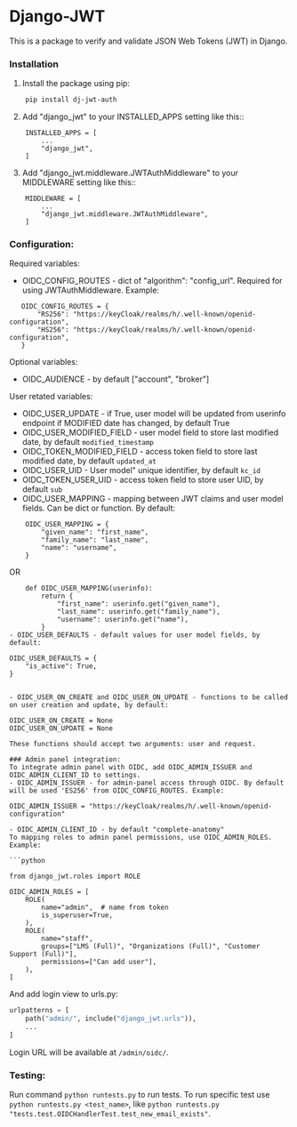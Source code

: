 # Django-JWT

This is a package to verify and validate JSON Web Tokens (JWT) in Django.

### Installation
1. Install the package using pip:
```bash
    pip install dj-jwt-auth
```

2. Add "django_jwt" to your INSTALLED_APPS setting like this::
```
    INSTALLED_APPS = [
        ...
        "django_jwt",
    ]
```

3. Add "django_jwt.middleware.JWTAuthMiddleware" to your MIDDLEWARE setting like this::
```
    MIDDLEWARE = [
        ...
        "django_jwt.middleware.JWTAuthMiddleware",
    ]
```

### Configuration:
Required variables:
- OIDC_CONFIG_ROUTES - dict of "algorithm": "config_url". Required for using JWTAuthMiddleware. Example: 
```
   OIDC_CONFIG_ROUTES = {
       "RS256": "https://keyCloak/realms/h/.well-known/openid-configuration",
       "HS256": "https://keyCloak/realms/h/.well-known/openid-configuration",
   } 
```
Optional variables:
- OIDC_AUDIENCE - by default ["account", "broker"]

User retated variables:
- OIDC_USER_UPDATE - if True, user model will be updated from userinfo endpoint if MODIFIED date has changed, by default True
- OIDC_USER_MODIFIED_FIELD - user model field to store last modified date, by default `modified_timestamp`
- OIDC_TOKEN_MODIFIED_FIELD - access token field to store last modified date, by default `updated_at`
- OIDC_USER_UID - User model" unique identifier, by default `kc_id`
- OIDC_TOKEN_USER_UID - access token field to store user UID, by default `sub`
- OIDC_USER_MAPPING - mapping between JWT claims and user model fields. Can be dict or function. By default:
```
    OIDC_USER_MAPPING = {
        "given_name": "first_name",
        "family_name": "last_name",
        "name": "username",
    }
```
OR
```
    def OIDC_USER_MAPPING(userinfo):
        return {
            "first_name": userinfo.get("given_name"),
            "last_name": userinfo.get("family_name"),
            "username": userinfo.get("name"),
        }
- OIDC_USER_DEFAULTS - default values for user model fields, by default:
```
    OIDC_USER_DEFAULTS = {
        "is_active": True,
    }
```

- OIDC_USER_ON_CREATE and OIDC_USER_ON_UPDATE - functions to be called on user creation and update, by default:
```
    OIDC_USER_ON_CREATE = None
    OIDC_USER_ON_UPDATE = None
```
These functions should accept two arguments: user and request.

### Admin panel integration:
To integrate admin panel with OIDC, add OIDC_ADMIN_ISSUER and OIDC_ADMIN_CLIENT_ID to settings.
- OIDC_ADMIN_ISSUER - for admin-panel access through OIDC. By default will be used 'ES256' from OIDC_CONFIG_ROUTES. Example: 
```
    OIDC_ADMIN_ISSUER = "https://keyCloak/realms/h/.well-known/openid-configuration"
```
- OIDC_ADMIN_CLIENT_ID - by default "complete-anatomy"
To mapping roles to admin panel permissions, use OIDC_ADMIN_ROLES. Example:

```python

from django_jwt.roles import ROLE

OIDC_ADMIN_ROLES = [
    ROLE(
        name="admin",  # name from token
        is_superuser=True,
    ),
    ROLE(
        name="staff",
        groups=["LMS (Full)", "Organizations (Full)", "Customer Support (Full)"],
        permissions=["Can add user"],
    ),
]
```
And add login view to urls.py:
```python
urlpatterns = [
    path("admin/", include("django_jwt.urls")),
    ...
]
```
Login URL will be available at `/admin/oidc/`.

### Testing:
Run command `python runtests.py` to run tests.
To run specific test use `python runtests.py <test_name>`, like `python runtests.py "tests.test.OIDCHandlerTest.test_new_email_exists"`.